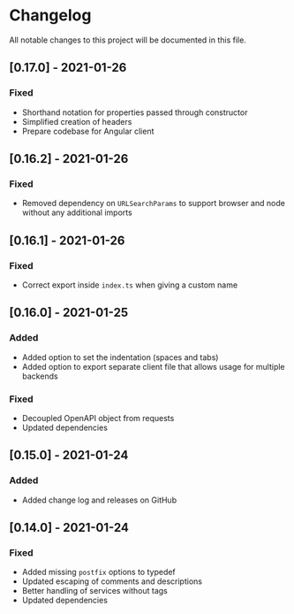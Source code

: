 # Changelog
All notable changes to this project will be documented in this file.

## [0.17.0] - 2021-01-26
### Fixed
- Shorthand notation for properties passed through constructor
- Simplified creation of headers
- Prepare codebase for Angular client

## [0.16.2] - 2021-01-26
### Fixed
- Removed dependency on `URLSearchParams` to support browser and node without any additional imports

## [0.16.1] - 2021-01-26
### Fixed
- Correct export inside `index.ts` when giving a custom name

## [0.16.0] - 2021-01-25
### Added
- Added option to set the indentation (spaces and tabs)
- Added option to export separate client file that allows usage for multiple backends
### Fixed
- Decoupled OpenAPI object from requests
- Updated dependencies

## [0.15.0] - 2021-01-24
### Added
- Added change log and releases on GitHub

## [0.14.0] - 2021-01-24
### Fixed
- Added missing `postfix` options to typedef
- Updated escaping of comments and descriptions
- Better handling of services without tags
- Updated dependencies
